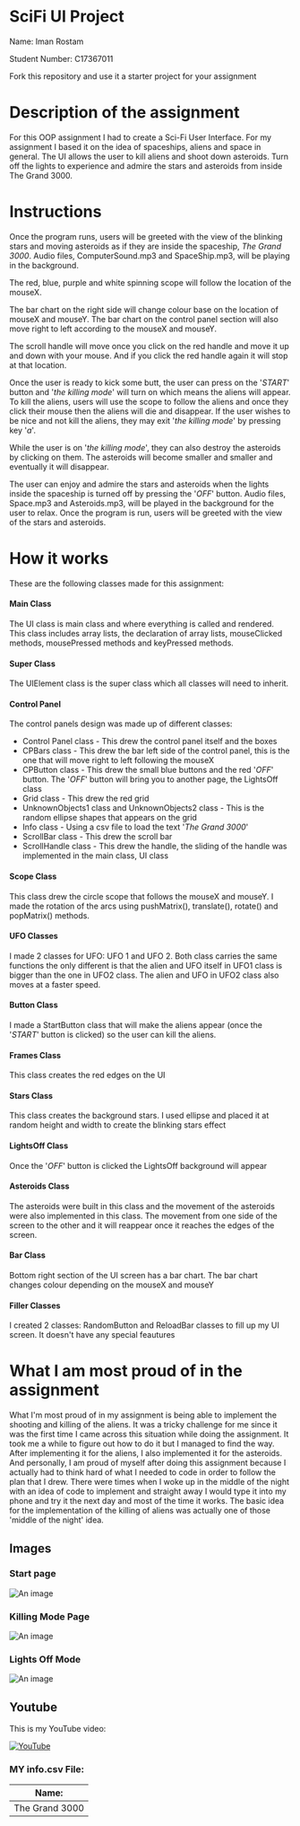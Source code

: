 # SciFi UI Project

Name: Iman Rostam

Student Number: C17367011

Fork this repository and use it a starter project for your assignment

# Description of the assignment
For this OOP assignment I had to create a Sci-Fi User Interface. For my assignment I based it on the idea of spaceships, aliens and space in general. The UI allows the user to kill aliens and shoot down asteroids. Turn off the lights to experience and admire the stars and asteroids from inside The Grand 3000. 

# Instructions
Once the program runs, users will be greeted with the view of the blinking stars and moving asteroids as if they are inside the spaceship, *The Grand 3000*. Audio files, ComputerSound.mp3 and SpaceShip.mp3, will be playing in the background. 

The red, blue, purple and white spinning scope will follow the location of the mouseX. 

The bar chart on the right side will change colour base on the location of mouseX and mouseY. The bar chart on the control panel section will also move right to left according to the mouseX and mouseY. 

The scroll handle will move once you click on the red handle and move it up and down with your mouse. And if you click the red handle again it will stop at that location. 

Once the user is ready to kick some butt, the user can press on the '*START*' button and '*the killing mode*' will turn on which means the aliens will appear. To kill the aliens, users will use the scope to follow the aliens and once they click their mouse then the aliens will die and disappear. If the user wishes to be nice and not kill the aliens, they may exit '*the killing mode*' by pressing key '*a*'. 

While the user is on '*the killing mode*', they can also destroy the asteroids by clicking on them. The asteroids will become smaller and smaller and eventually it will disappear. 

The user can enjoy and admire the stars and asteroids when the lights inside the spaceship is turned off by pressing the '*OFF*' button. Audio files, Space.mp3 and Asteroids.mp3, will be played in the background for the user to relax. Once the program is run, users will be greeted with the view of the stars and asteroids. 

# How it works
These are the following classes made for this assignment:

#### Main Class 
The UI class is main class and where everything is called and rendered. This class includes array lists, the declaration of array lists, mouseClicked methods, mousePressed methods and keyPressed methods. 

#### Super Class
The UIElement class is the super class which all classes will need to inherit.

#### Control Panel
The control panels design was made up of different classes: 
- Control Panel class - This drew the control panel itself and the boxes
- CPBars class - This drew the bar left side of the control panel, this is the one that will move right to left following the mouseX
- CPButton class - This drew the small blue buttons and the red '*OFF*' button. The '*OFF*' button will bring you to another page, the LightsOff class
- Grid class - This drew the red grid
- UnknownObjects1 class and UnknownObjects2 class - This is the random ellipse shapes that appears on the grid
- Info class - Using a csv file to load the text '*The Grand 3000*'
- ScrollBar class - This drew the scroll bar 
- ScrollHandle class - This drew the handle, the sliding of the handle was implemented in the main class, UI class

#### Scope Class
This class drew the circle scope that follows the mouseX and mouseY. I made the rotation of the arcs using pushMatrix(), translate(), rotate() and popMatrix() methods.

#### UFO Classes
I made 2 classes for UFO: UFO 1 and UFO 2. Both class carries the same functions the only different is that the alien and UFO itself in UFO1 class is bigger than the one in UFO2 class. The alien and UFO in UFO2 class also moves at a faster speed.

#### Button Class
I made a StartButton class that will make the aliens appear (once the '*START*' button is clicked) so the user can kill the aliens. 

#### Frames Class
This class creates the red edges on the UI

#### Stars Class
This class creates the background stars. I used ellipse and placed it at random height and width to create the blinking stars effect

#### LightsOff Class
Once the '*OFF*' button is clicked the LightsOff background will appear

#### Asteroids Class
The asteroids were built in this class and the movement of the asteroids were also implemented in this class. The movement from one side of the screen to the other and it will reappear once it reaches the edges of the screen.

#### Bar Class
Bottom right section of the UI screen has a bar chart. The bar chart changes colour depending on the mouseX and mouseY

#### Filler Classes
I created 2 classes: RandomButton and ReloadBar classes to fill up my UI screen. It doesn't have any special feautures

# What I am most proud of in the assignment
What I'm most proud of in my assignment is being able to implement the shooting and killing of the aliens. It was a tricky challenge for me since it was the first time I came across this situation while doing the assignment. It took me a while to figure out how to do it but I managed to find the way. After implementing it for the aliens, I also implemented it for the asteroids. And personally, I am proud of myself after doing this assignment because I actually had to think hard of what I needed to code in order to follow the plan that I drew. There were times when I woke up in the middle of the night with an idea of code to implement and straight away I would type it into my phone and try it the next day and most of the time it works. The basic idea for the implementation of the killing of aliens was actually one of those 'middle of the night' idea. 

## Images
### Start page
![An image](images/Home.png)

### Killing Mode Page
![An image](images/KillingMode.PNG)

### Lights Off Mode
![An image](images/LightsOff.PNG)

## Youtube 
This is my YouTube video:

[![YouTube](images/youtube.PNG)](https://youtu.be/d8lFO6YR4hU)

### MY info.csv File:

| Name:          |
|----------------|
| The Grand 3000 |
